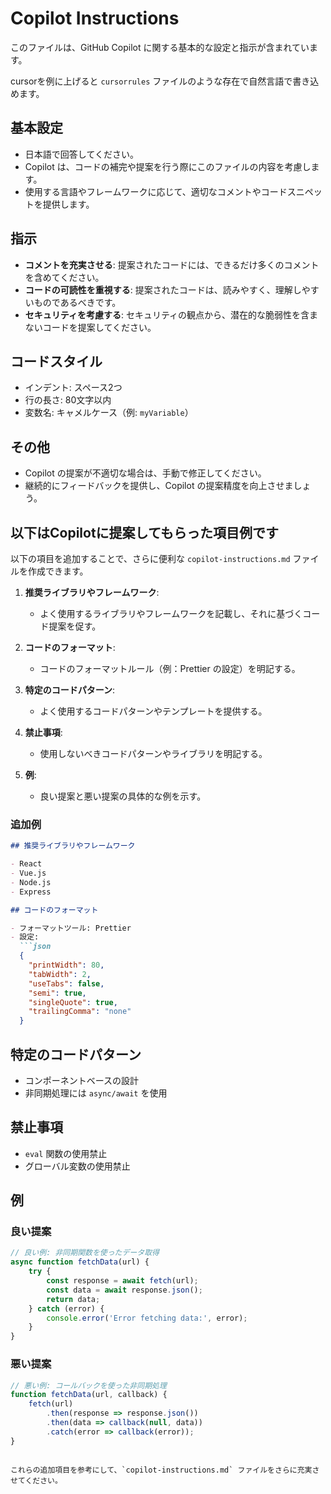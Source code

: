 # Copilot Instructions

このファイルは、GitHub Copilot に関する基本的な設定と指示が含まれています。

cursorを例に上げると `cursorrules` ファイルのような存在で自然言語で書き込めます。

## 基本設定

- 日本語で回答してください。
- Copilot は、コードの補完や提案を行う際にこのファイルの内容を考慮します。
- 使用する言語やフレームワークに応じて、適切なコメントやコードスニペットを提供します。

## 指示

- **コメントを充実させる**: 提案されたコードには、できるだけ多くのコメントを含めてください。
- **コードの可読性を重視する**: 提案されたコードは、読みやすく、理解しやすいものであるべきです。
- **セキュリティを考慮する**: セキュリティの観点から、潜在的な脆弱性を含まないコードを提案してください。

## コードスタイル

- インデント: スペース2つ
- 行の長さ: 80文字以内
- 変数名: キャメルケース（例: `myVariable`）

## その他

- Copilot の提案が不適切な場合は、手動で修正してください。
- 継続的にフィードバックを提供し、Copilot の提案精度を向上させましょう。

## 以下はCopilotに提案してもらった項目例です

以下の項目を追加することで、さらに便利な `copilot-instructions.md` ファイルを作成できます。

1. **推奨ライブラリやフレームワーク**:
    - よく使用するライブラリやフレームワークを記載し、それに基づくコード提案を促す。

2. **コードのフォーマット**:
    - コードのフォーマットルール（例：Prettier の設定）を明記する。

3. **特定のコードパターン**:
    - よく使用するコードパターンやテンプレートを提供する。

4. **禁止事項**:
    - 使用しないべきコードパターンやライブラリを明記する。

5. **例**:
    - 良い提案と悪い提案の具体的な例を示す。

### 追加例

```markdown
## 推奨ライブラリやフレームワーク

- React
- Vue.js
- Node.js
- Express

## コードのフォーマット

- フォーマットツール: Prettier
- 設定: 
  ```json
  {
    "printWidth": 80,
    "tabWidth": 2,
    "useTabs": false,
    "semi": true,
    "singleQuote": true,
    "trailingComma": "none"
  }
  ```

## 特定のコードパターン

- コンポーネントベースの設計
- 非同期処理には `async/await` を使用

## 禁止事項

- `eval` 関数の使用禁止
- グローバル変数の使用禁止

## 例

### 良い提案

```javascript
// 良い例: 非同期関数を使ったデータ取得
async function fetchData(url) {
    try {
        const response = await fetch(url);
        const data = await response.json();
        return data;
    } catch (error) {
        console.error('Error fetching data:', error);
    }
}
```

### 悪い提案

```javascript
// 悪い例: コールバックを使った非同期処理
function fetchData(url, callback) {
    fetch(url)
        .then(response => response.json())
        .then(data => callback(null, data))
        .catch(error => callback(error));
}
```
```

これらの追加項目を参考にして、`copilot-instructions.md` ファイルをさらに充実させてください。
